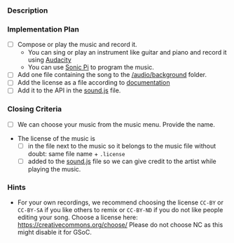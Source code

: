 ### Description
<!-- Please describe which kind of music you like to add (length, style, ...). -->




### Implementation Plan
<!-- These are implementation hints that should help you complete the task.
     Please check them when you completed them and include the pull request link. -->

- [ ] Compose or play the music and record it.
  - You can sing or play an instrument like guitar and piano and record it using [Audacity]
  - You can use [Sonic Pi] to program the music.
- [ ] Add one file containing the song to the [/audio/background] folder.
- [ ] Add the license as a file according to [documentation]
- [ ] Add it to the API in the [sound.js] file.

### Closing Criteria
<!-- When these criteria are met, we can close the issue. -->

- [ ] We can choose your music from the music menu. Provide the name.
- The license of the music is
  - [ ] in the file next to the music so it belongs to the music file without doubt:
    same file name + `.license`
  - [ ] added to the [sound.js] file so we can give credit to the artist while
    playing the music.

### Hints

- For your own recordings, we recommend choosing the license `CC-BY` or `CC-BY-SA` if you
  like others to remix or `CC-BY-ND` if you do not like people editing your song.
  Choose a license here: https://creativecommons.org/choose/
  Please do not choose NC as this might disable it for GSoC.








[/audio/background]: https://github.com/fossasia/labyrinth/tree/master/audio/background
[documentation]: https://rawgit.com/fossasia/labyrinth/master/documentation/#API-Adding-New-Music
[sound.js]: https://github.com/fossasia/labyrinth/tree/master/js/sound.js
[Audacity]: https://www.audacityteam.org/
[Sonic Pi]: http://sonic-pi.net/

